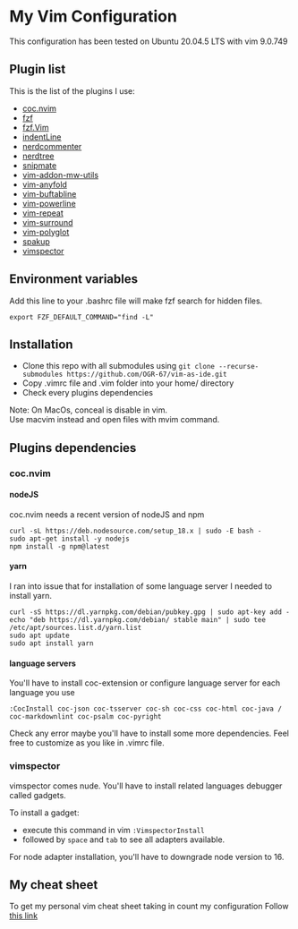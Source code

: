 # My Vim Configuration

This configuration has been tested on Ubuntu 20.04.5 LTS with vim 9.0.749

## Plugin list

This is the list of the plugins I use:

- [coc.nvim](https://github.com/neoclide/coc.nvim)
- [fzf](https://github.com/junegunn/fzf)
- [fzf.Vim](https://github.com/junegunn/fzf.vim)
- [indentLine](https://github.com/Yggdroot/indentLine)
- [nerdcommenter](https://github.com/preservim/nerdcommenter)
- [nerdtree](https://github.com/preservim/nerdtree)
- [snipmate](https://github.com/garbas/vim-snipmate)
- [vim-addon-mw-utils](https://github.com/MarcWeber/vim-addon-mw-utils)
- [vim-anyfold](https://github.com/pseewald/vim-anyfold)
- [vim-buftabline](https://github.com/ap/vim-buftabline)
- [vim-powerline](https://github.com/Lokaltog/vim-powerline)
- [vim-repeat](https://github.com/tpope/vim-repeat)
- [vim-surround](https://github.com/tpope/vim-surround)
- [vim-polyglot](https://github.com/sheerun/vim-polyglot)
- [spakup](https://github.com/rstacruz/sparkup)
- [vimspector](https://github.com/puremourning/vimspector)

## Environment variables

Add this line to your .bashrc file will make fzf search for hidden files.

```console
export FZF_DEFAULT_COMMAND="find -L"
```

## Installation

- Clone this repo with all submodules using `git clone --recurse-submodules https://github.com/OGR-67/vim-as-ide.git`
- Copy .vimrc file and .vim folder into your home/ directory
- Check every plugins dependencies

Note: On MacOs, conceal is disable in vim.  
Use macvim instead and open files with mvim command.

## Plugins dependencies

### coc.nvim

#### nodeJS

coc.nvim needs a recent version of nodeJS and npm

```console
curl -sL https://deb.nodesource.com/setup_18.x | sudo -E bash -
sudo apt-get install -y nodejs
npm install -g npm@latest
```

#### yarn

I ran into issue that for installation of some language server I needed to
install yarn.

```console
curl -sS https://dl.yarnpkg.com/debian/pubkey.gpg | sudo apt-key add -
echo "deb https://dl.yarnpkg.com/debian/ stable main" | sudo tee /etc/apt/sources.list.d/yarn.list
sudo apt update
sudo apt install yarn
```

#### language servers

You'll have to install coc-extension or configure language server for each
language you use

```console
:CocInstall coc-json coc-tsserver coc-sh coc-css coc-html coc-java /
coc-markdownlint coc-psalm coc-pyright
```

Check any error maybe you'll have to install some more dependencies. Feel free
to customize as you like in .vimrc file.

### vimspector

vimspector comes nude. You'll have to install related languages debugger called
gadgets.  

To install a gadget:

- execute this command in vim `:VimspectorInstall`
- followed by `space` and `tab` to see all adapters available.

For node adapter installation, you'll have to downgrade node version to 16.

## My cheat sheet

To get my personal vim cheat sheet taking in count my configuration
Follow [this
link](https://www.canva.com/design/DAFREPtgktk/o03Y-HRZqEwxBryaNzfqNQ/view?utm_content=DAFREPtgktk&utm_campaign=designshare&utm_medium=link&utm_source=publishsharelink)

